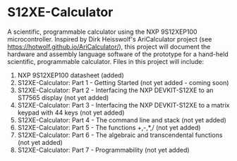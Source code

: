 # S12XE-Calculator
A scientific, programmable calculator using the NXP 9S12XEP100  microcontroller.
Inspired by Dirk Heisswolf's AriCalculator project (see https://hotwolf.github.io/AriCalculator/), this project will document the hardware and assembly language software of the prototype for a hand-held scientific, programmable calculator.
Files in this project will include:
1) NXP 9S12XEP100 datasheet (added)
2) S12XE-Calculator: Part 1 - Getting Started (not yet added - coming soon) 
3) S12XE-Calculator: Part 2 - Interfacing the NXP DEVKIT-S12XE to an ST7565 display (not yet added)    
4) S12XE-Calculator: Part 3 - Interfacing the NXP DEVKIT-S12XE to a matrix keypad with 44 keys (not yet added) 
5) S12XE-Calculator: Part 4 - The command line and stack (not yet added) 
6) S12XE-Calculator: Part 5 - The functions +,-,*,/ (not yet added)
7) S12XE-Calculator: Part 6 - The algebraic and transcendental functions (not yet added)
8) S12XE-Calculator: Part 7 - Programmability (not yet added)
